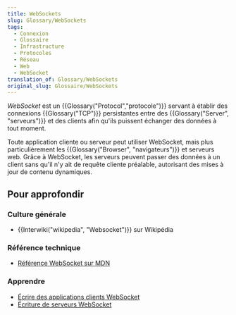 ```yaml
---
title: WebSockets
slug: Glossary/WebSockets
tags:
  - Connexion
  - Glossaire
  - Infrastructure
  - Protocoles
  - Réseau
  - Web
  - WebSocket
translation_of: Glossary/WebSockets
original_slug: Glossaire/WebSockets
---
```

<p><em>WebSocket </em>est un {{Glossary("Protocol","protocole")}} servant à établir des connexions {{Glossary("TCP")}} persistantes entre des {{Glossary("Server", "serveurs")}} et des clients afin qu'ils puissent échanger des données à tout moment.</p>

<p>Toute application cliente ou serveur peut utiliser WebSocket, mais plus particulièrement les {{Glossary("Browser", "navigateurs")}} et serveurs web. Grâce à WebSocket, les serveurs peuvent passer des données à un client sans qu'il n'y ait de requête cliente préalable, autorisant des mises à jour de contenu dynamiques.</p>

<h2 id="Pour_approfondir">Pour approfondir</h2>

<h3 id="Culture_générale">Culture générale</h3>

<ul>
 <li>{{Interwiki("wikipedia", "Websocket")}} sur Wikipédia</li>
</ul>

<h3 id="Référence_technique">Référence technique</h3>

<ul>
 <li><a href="/fr/docs/Web/API/WebSocket">Référence WebSocket sur MDN</a></li>
</ul>

<h3 id="Apprendre">Apprendre</h3>

<ul>
 <li><a href="/fr/docs/WebSockets/Writing_WebSocket_client_applications">Écrire des applications clients WebSocket</a></li>
 <li><a href="/fr/docs/WebSockets/Writing_WebSocket_servers">Écriture de serveurs WebSocket</a></li>
</ul>
